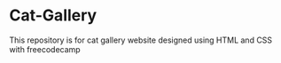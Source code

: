 # Cat-Gallery
This repository is for cat gallery website designed using HTML and CSS with freecodecamp
